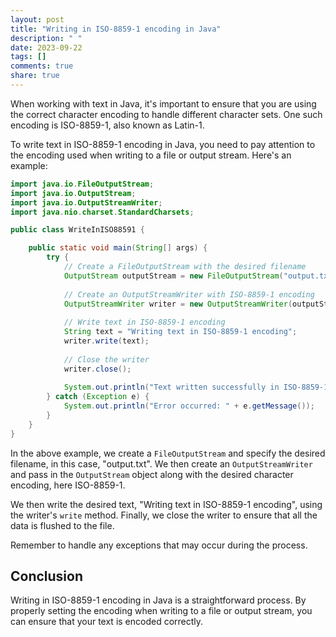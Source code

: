 ```yaml
---
layout: post
title: "Writing in ISO-8859-1 encoding in Java"
description: " "
date: 2023-09-22
tags: []
comments: true
share: true
---
```


When working with text in Java, it's important to ensure that you are using the correct character encoding to handle different character sets. One such encoding is ISO-8859-1, also known as Latin-1.

To write text in ISO-8859-1 encoding in Java, you need to pay attention to the encoding used when writing to a file or output stream. Here's an example:

```java
import java.io.FileOutputStream;
import java.io.OutputStream;
import java.io.OutputStreamWriter;
import java.nio.charset.StandardCharsets;

public class WriteInISO88591 {

    public static void main(String[] args) {
        try {
            // Create a FileOutputStream with the desired filename
            OutputStream outputStream = new FileOutputStream("output.txt");
            
            // Create an OutputStreamWriter with ISO-8859-1 encoding
            OutputStreamWriter writer = new OutputStreamWriter(outputStream, StandardCharsets.ISO_8859_1);
            
            // Write text in ISO-8859-1 encoding
            String text = "Writing text in ISO-8859-1 encoding";
            writer.write(text);
            
            // Close the writer
            writer.close();
            
            System.out.println("Text written successfully in ISO-8859-1 encoding.");
        } catch (Exception e) {
            System.out.println("Error occurred: " + e.getMessage());
        }
    }
}
```

In the above example, we create a `FileOutputStream` and specify the desired filename, in this case, "output.txt". We then create an `OutputStreamWriter` and pass in the `OutputStream` object along with the desired character encoding, here ISO-8859-1.

We then write the desired text, "Writing text in ISO-8859-1 encoding", using the writer's `write` method. Finally, we close the writer to ensure that all the data is flushed to the file.

Remember to handle any exceptions that may occur during the process.

## Conclusion

Writing in ISO-8859-1 encoding in Java is a straightforward process. By properly setting the encoding when writing to a file or output stream, you can ensure that your text is encoded correctly.
